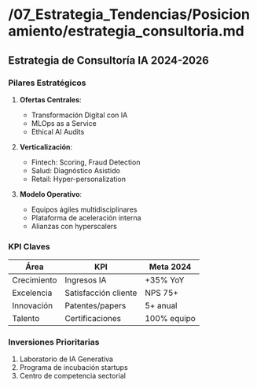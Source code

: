 # /07_Estrategia_Tendencias/Posicionamiento/estrategia_consultoria.md
## Estrategia de Consultoría IA 2024-2026

### Pilares Estratégicos
1. **Ofertas Centrales**:
   - Transformación Digital con IA
   - MLOps as a Service
   - Ethical AI Audits

2. **Verticalización**:
   - Fintech: Scoring, Fraud Detection
   - Salud: Diagnóstico Asistido
   - Retail: Hyper-personalization

3. **Modelo Operativo**:
   - Equipos ágiles multidisciplinares
   - Plataforma de aceleración interna
   - Alianzas con hyperscalers

### KPI Claves
| Área | KPI | Meta 2024 |
|------|-----|-----------|
| Crecimiento | Ingresos IA | +35% YoY |
| Excelencia | Satisfacción cliente | NPS 75+ |
| Innovación | Patentes/papers | 5+ anual |
| Talento | Certificaciones | 100% equipo |

### Inversiones Prioritarias
1. Laboratorio de IA Generativa
2. Programa de incubación startups
3. Centro de competencia sectorial